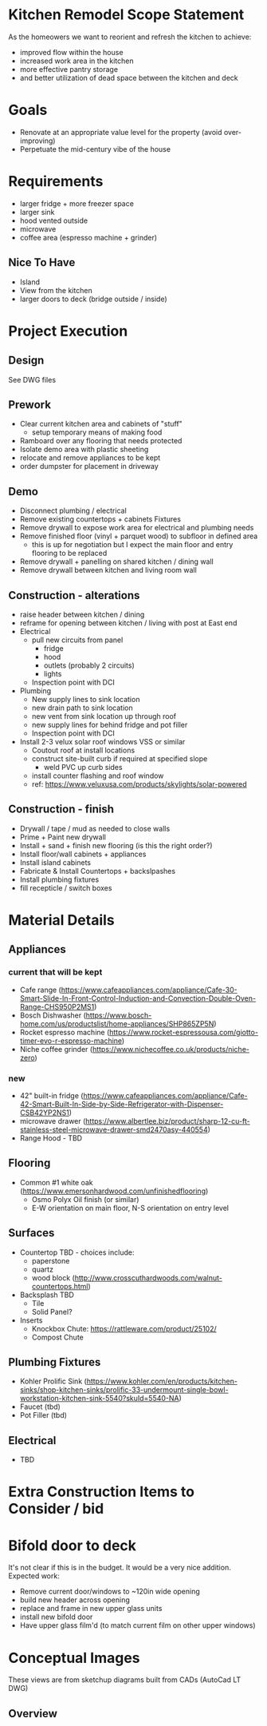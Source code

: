 
# Kitchen Remodel Scope Statement
As the homeowers we want to reorient and refresh the kitchen to achieve:
* improved flow within the house
* increased work area in the kitchen
* more effective pantry storage
* and better utilization of dead space between the kitchen and deck

# Goals
* Renovate at an appropriate value level for the property (avoid over-improving)
* Perpetuate the mid-century vibe of the house

# Requirements
* larger fridge + more freezer space
* larger sink
* hood vented outside
* microwave
* coffee area (espresso machine + grinder)

## Nice To Have
* Island
* View from the kitchen
* larger doors to deck (bridge outside / inside)

# Project Execution
## Design
See DWG files

## Prework
* Clear current kitchen area and cabinets of "stuff"
  - setup temporary means of making food
* Ramboard over any flooring that needs protected
* Isolate demo area with plastic sheeting
* relocate and remove appliances to be kept
* order dumpster for placement in driveway

## Demo
* Disconnect plumbing / electrical
* Remove existing countertops + cabinets Fixtures
* Remove drywall to expose work area for electrical and plumbing needs
* Remove finished floor (vinyl + parquet wood) to subfloor in defined area
  - this is up for negotiation but I expect the main floor and entry flooring to be replaced
* Remove drywall + panelling on shared kitchen / dining wall
* Remove drywall between kitchen and living room wall

## Construction - alterations
* raise header between kitchen / dining
* reframe for opening between kitchen / living with post at East end
* Electrical
  - pull new circuits from panel
    - fridge
    - hood
    - outlets (probably 2 circuits)
    - lights
  - Inspection point with DCI
* Plumbing
  - New supply lines to sink location
  - new drain path to sink location
  - new vent from sink location up through roof
  - new supply lines for behind fridge and pot filler
  - Inspection point with DCI
* Install 2-3 velux solar roof windows VSS or similar
  - Coutout roof at install locations
  - construct site-built curb if required at specified slope
    - weld PVC up curb sides
  - install counter flashing and roof window
  - ref: https://www.veluxusa.com/products/skylights/solar-powered
 
## Construction - finish
* Drywall / tape / mud as needed to close walls
* Prime + Paint new drywall
* Install + sand + finish new flooring (is this the right order?)
* Install floor/wall cabinets + appliances
* Install island cabinets
* Fabricate & Install Countertops + backslpashes
* Install plumbing fixtures
* fill recepticle / switch boxes
  
# Material Details
## Appliances
### current that will be kept
* Cafe range (https://www.cafeappliances.com/appliance/Cafe-30-Smart-Slide-In-Front-Control-Induction-and-Convection-Double-Oven-Range-CHS950P2MS1)
* Bosch Dishwasher (https://www.bosch-home.com/us/productslist/home-appliances/SHP865ZP5N)
* Rocket espresso machine (https://www.rocket-espressousa.com/giotto-timer-evo-r-espresso-machine)
* Niche coffee grinder (https://www.nichecoffee.co.uk/products/niche-zero)
### new
* 42" built-in fridge (https://www.cafeappliances.com/appliance/Cafe-42-Smart-Built-In-Side-by-Side-Refrigerator-with-Dispenser-CSB42YP2NS1)
* microwave drawer (https://www.albertlee.biz/product/sharp-12-cu-ft-stainless-steel-microwave-drawer-smd2470asy-440554)
* Range Hood - TBD

## Flooring
* Common #1 white oak (https://www.emersonhardwood.com/unfinishedflooring)
  * Osmo Polyx Oil finish (or similar)
  * E-W orientation on main floor, N-S orientation on entry level

## Surfaces
* Countertop TBD - choices include:
  * paperstone
  * quartz
  * wood block (http://www.crosscuthardwoods.com/walnut-countertops.html)
* Backsplash TBD
  * Tile
  * Solid Panel?
* Inserts
  * Knockbox Chute: https://rattleware.com/product/25102/
  * Compost Chute

## Plumbing Fixtures
* Kohler Prolific Sink (https://www.kohler.com/en/products/kitchen-sinks/shop-kitchen-sinks/prolific-33-undermount-single-bowl-workstation-kitchen-sink-5540?skuId=5540-NA)
* Faucet (tbd)
* Pot Filler (tbd)

## Electrical
* TBD

# Extra Construction Items to Consider / bid

# Bifold door to deck
It's not clear if this is in the budget. It would be a very nice addition. Expected work:
* Remove current door/windows to ~120in wide opening
* build new header across opening
* replace and frame in new upper glass units
* install new bifold door
* Have upper glass film'd (to match current film on other upper windows)

# Conceptual Images
These views are from sketchup diagrams built from CADs (AutoCad LT DWG)

## Overview




